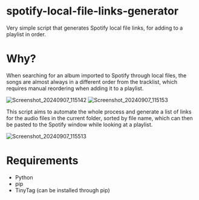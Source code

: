 # spotify-local-file-links-generator
Very simple script that generates Spotify local file links, for adding to a playlist in order.

# Why?
When searching for an album imported to Spotify through local files, the songs are almost always in a different order from the tracklist, which requires manual reordering when adding it to a playlist.

![Screenshot_20240907_115142](https://github.com/user-attachments/assets/047e3086-ee36-4bb0-b372-42a29c889b95)
![Screenshot_20240907_115153](https://github.com/user-attachments/assets/46b28d3b-4e82-466b-b7e9-3da2ccca03e9)

This script aims to automate the whole process and generate a list of links for the audio files in the current folder, sorted by file name, which can then be pasted to the Spotify window while looking at a playlist.

![Screenshot_20240907_115513](https://github.com/user-attachments/assets/5551df98-8ed3-4088-bec1-a8b96f806eca)

# Requirements
- Python
- pip
- TinyTag (can be installed through pip)
